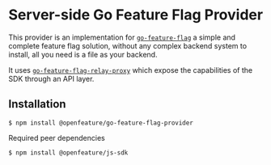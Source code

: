 # Server-side Go Feature Flag Provider

This provider is an implementation for [`go-feature-flag`](https://github.com/thomaspoignant/go-feature-flag) a simple and complete
feature flag solution, without any complex backend system to install, all you need is a file as your backend.

It uses [`go-feature-flag-relay-proxy`](https://github.com/thomaspoignant/go-feature-flag-relay-proxy) which expose the capabilities of the SDK through an API layer.

## Installation

```
$ npm install @openfeature/go-feature-flag-provider
```

Required peer dependencies

```
$ npm install @openfeature/js-sdk
```
